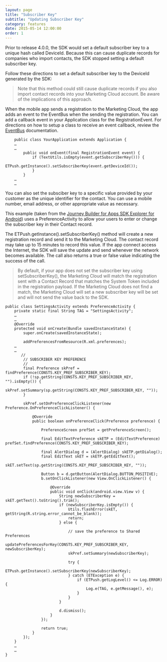```yaml
---
layout: page
title: "Subscriber Key"
subtitle: "Updating Subscriber Key"
category: features
date: 2015-05-14 12:00:00
order: 1
---
```

Prior to release 4.0.0, the SDK would set a default subscriber key to a unique hash called DeviceId.  Because this can cause duplicate records for companies who import contacts, the SDK stopped setting a default subscriber key.

Follow these directions to set a default subscriber key to the DeviceId generated by the SDK:

> Note that this method could still cause duplicate records if you also import contact records into your Marketing Cloud account. Be aware of the implications of this approach.

When the mobile app sends a registration to the Marketing Cloud, the app adds an event to the EventBus when the sending the registration. You can add a callback event in your Application class for the RegistrationEvent. For directions on how to setup a class to receive an event callback, review the [EventBus](eventbus.html) documentation.

~~~
    public class YourApplication extends Application {
    …
    …
        public void onEvent(final RegistrationEvent event) {
            if (TextUtils.isEmpty(event.getSubscriberKey())) {
                ETPush.getInstance().setSubscriberKey(event.getDeviceId());
            }
        }
    …
    …
~~~
You can also set the subsciber key to a specific value provided by your customer as the unique identifier for the contact. You can use a mobile number, email address, or other appropriate value as necessary.

This example (taken from the <a href="https://github.com/ExactTarget/JB4A-SDK-Android/tree/master/JB4A-SDK-Explorer" target="_blank">Journey Builder for Apps SDK Explorer for Android</a>) uses a PreferenceActivity to allow your users to enter or change the subscriber key in their Contact record.

The ETPush.getInstance().setSubscriberKey() method will create a new registration record and send it to the Marketing Cloud. The contact record may take up to 15 minutes to record this value. If the app connect access the Internet, the SDK will save the update and send whenever the network becomes available. The call also returns a true or false value indicating the success of the call.

> By default, if your app does not set the subscriber key using setSubscriberKey(), the Marketing Cloud will match the registration sent with a Contact Record that matches the System Token included in the registration payload. If the Marketing Cloud does not find a match, the Marketing Cloud will set a new subscriber key will be set and will not send the value back to the SDK.

~~~ 
public class SettingsActivity extends PreferenceActivity {
    private static final String TAG = "SettingsActivity";
    …
    …
    @Override
    protected void onCreate(Bundle savedInstanceState) {
        super.onCreate(savedInstanceState);

        addPreferencesFromResource(R.xml.preferences);
    …
    …
       //
        // SUBSCRIBER KEY PREFERENCE
        //
        final Preference skPref = findPreference(CONSTS.KEY_PREF_SUBSCRIBER_KEY);
        if (!sp.getString(CONSTS.KEY_PREF_SUBSCRIBER_KEY, "").isEmpty()) {
            skPref.setSummary(sp.getString(CONSTS.KEY_PREF_SUBSCRIBER_KEY, ""));
        }

        skPref.setOnPreferenceClickListener(new Preference.OnPreferenceClickListener() {

            @Override
            public boolean onPreferenceClick(Preference preference) {

                PreferenceScreen prefSet = getPreferenceScreen();

                final EditTextPreference skETP = (EditTextPreference) prefSet.findPreference(CONSTS.KEY_PREF_SUBSCRIBER_KEY);

                final AlertDialog d = (AlertDialog) skETP.getDialog();
                final EditText skET = skETP.getEditText();
                skET.setText(sp.getString(CONSTS.KEY_PREF_SUBSCRIBER_KEY, ""));

                Button b = d.getButton(AlertDialog.BUTTON_POSITIVE);
                b.setOnClickListener(new View.OnClickListener() {

                    @Override
                    public void onClick(android.view.View v) {
                        String newSubscriberKey = skET.getText().toString().trim();
                        if (newSubscriberKey.isEmpty()) {
                            Utils.flashError(skET, getString(R.string.error_cannot_be_blank));
                            return;
                        } else {

                            // save the preference to Shared Preferences
                            updatePreferencesForKey(CONSTS.KEY_PREF_SUBSCRIBER_KEY, newSubscriberKey);
                            skPref.setSummary(newSubscriberKey);

                            try {
                                ETPush.getInstance().setSubscriberKey(newSubscriberKey);
                            } catch (ETException e) {
                                if (ETPush.getLogLevel() <= Log.ERROR) {
                                    Log.e(TAG, e.getMessage(), e);
                                }
                            }
                        }

                        d.dismiss();
                    }
                });

                return true;
            }
        });
    }
    …
    …
}
~~~ 